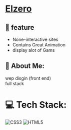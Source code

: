 # [Elzero](https://alhadimohammed.github.io/Elzero/)

## 💫 feature 
- None-interactive sites
- Contains Great Animation
- display alot of Gams

## 💫 About Me:
wep disgin (front end)<br>full stack

# 💻 Tech Stack:
![CSS3](https://img.shields.io/badge/css3-%231572B6.svg?style=for-the-badge&logo=css3&logoColor=white) ![HTML5](https://img.shields.io/badge/html5-%23E34F26.svg?style=for-the-badge&logo=html5&logoColor=white) 
